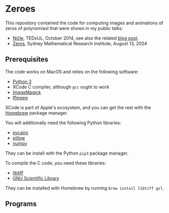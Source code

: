 # Zeroes

This repository contained the code for computing images and animations of zeros of polynomiasl that were shown in my public talks:

* [Ničle](https://youtu.be/XtaRkV7PWTA?si=R_Rja7sS_ne9VZKM), TEDxUL, October 2014, see also the related [blog post](https://math.andrej.com/2014/10/16/tedx-zeroes/).
* [Zeros](https://mathematical-research-institute.sydney.edu.au/event/zeros-andrejbauer/), Sydney Mathematical Research Institute, August 13, 2024

## Prerequisites

The code works on MacOS and relies on the following software:

* [Python 3](https://www.python.org)
* XCode C compiler, although `gcc` ought to work
* [ImageMagick](https://imagemagick.org)
* [ffmpeg](https://ffmpeg.org)

XCode is part of Apple's ecosystem, and you can get the rest with the [Homebrew](https://brew.sh) package manager.

You will additionally need the following Python libraries:

* [pycairo](https://pypi.org/project/pycairo/)
* [pillow](https://pypi.org/project/pillow/)
* [numpy](https://pypi.org/project/numpy/)

They can be install with the Python `pip3` package manager.

To compile the C code, you need these libraries:

* [libtiff](https://libtiff.gitlab.io/libtiff/)
* [GNU Scientific Library](https://www.gnu.org/software/gsl/)

They can be installed with Homebrew by running `brew install libtiff gsl`.

## Programs
